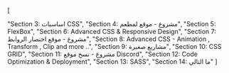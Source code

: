 [

<!-- "Section 1: مقدمة", -->
<!-- "Section 2: اساسيات HTML", -->

"Section 3: اساسيات CSS",
"Section 4: مشروع - موقع لمطعم",
"Section 5: FlexBox",
"Section 6: Advanced CSS & Responsive Design",
"Section 7: مشروع - موقع اختصار الروابط",
"Section 8: Advanced CSS - Animation , Transform , Clip and more ..",
"Section 9: مشاريع صغيرة",
"Section 10: CSS GRID",
"Section 11: مشروع - نسخ موقع Discord",
"Section 12: Code Optimization & Deployment",
"Section 13: SASS",
"Section 14: ما التالي"
]
